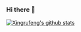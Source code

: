 ### Hi there 👋

<!--
**TheFutureIsOurs/TheFutureIsOurs** is a ✨ _special_ ✨ repository because its `README.md` (this file) appears on your GitHub profile.

Here are some ideas to get you started:

- 🔭 I’m currently working on ...
- 🌱 I’m currently learning ...
- 👯 I’m looking to collaborate on ...
- 🤔 I’m looking for help with ...
- 💬 Ask me about ...
- 📫 How to reach me: ...
- 😄 Pronouns: ...
- ⚡ Fun fact: ...
-->
[![Xingrufeng's github stats](https://github-readme-stats.vercel.app/api?username=TheFutureIsOurs)](https://github.com/anuraghazra/github-readme-stats)
